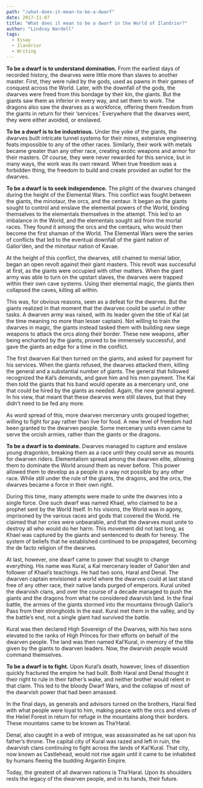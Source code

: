 ```yaml
---
path: "/what-does-it-mean-to-be-a-dwarf"
date: 2017-11-07
title: "What does it mean to be a dwarf in the World of Ilandrior?"
author: "Lindsay Wardell"
tags:
  - Essay
  - Ilandrior
  - Writing
---
```

**To be a dwarf is to understand domination.** From the earliest days of recorded history, the dwarves were little more than slaves to another master. First, they were ruled by the gods, used as pawns in their games of conquest across the World. Later, with the downfall of the gods, the dwarves were freed from this bondage by their kin, the giants. But the giants saw them as inferior in every way, and set them to work. The dragons also saw the dwarves as a workforce, offering them freedom from the giants in return for their ‘services.’ Everywhere that the dwarves went, they were either avoided, or enslaved.

**To be a dwarf is to be industrious.** Under the yoke of the giants, the dwarves built intricate tunnel systems for their mines, extensive engineering feats impossible to any of the other races. Similarly, their work with metals became greater than any other race, creating exotic weapons and armor for their masters. Of course, they were never rewarded for this service, but in many ways, the work was its own reward. When true freedom was a forbidden thing, the freedom to build and create provided an outlet for the dwarves.

**To be a dwarf is to seek independence.** The plight of the dwarves changed during the height of the Elemental Wars. This conflict was fought between the giants, the minotaur, the orcs, and the centaur. It began as the giants sought to control and enslave the elemental powers of the World, binding themselves to the elementals themselves in the attempt. This led to an imbalance in the World, and the elementals sought aid from the mortal races. They found it among the orcs and the centaurs, who would then become the first shaman of the World. The Elemental Wars were the series of conflicts that led to the eventual downfall of the giant nation of Galior’den, and the minotaur nation of Kavae.

At the height of this conflict, the dwarves, still chained to menial labor, began an open revolt against their giant masters. This revolt was successful at first, as the giants were occupied with other matters. When the giant army was able to turn on the upstart slaves, the dwarves were trapped within their own cave systems. Using their elemental magic, the giants then collapsed the caves, killing all within.

This was, for obvious reasons, seen as a defeat for the dwarves. But the giants realized in that moment that the dwarves could be useful in other tasks. A dwarven army was raised, with its leader given the title of Kal (at the time meaning no more than lesser captain). Not willing to train the dwarves in magic, the giants instead tasked them with building new siege weapons to attack the orcs along their border. These new weapons, after being enchanted by the giants, proved to be immensely successful, and gave the giants an edge for a time in the conflict.

The first dwarven Kal then turned on the giants, and asked for payment for his services. When the giants refused, the dwarves attacked them, killing the general and a substantial number of giants. The general that followed recognized the Kal’s demands, and gave him and his men payment. The Kal then told the giants that his band would operate as a mercenary unit, one that could be hired by the giants as needed. Again, the new general agreed. In his view, that meant that these dwarves were still slaves, but that they didn’t need to be fed any more.

As word spread of this, more dwarven mercenary units grouped together, willing to fight for pay rather than live for food. A new level of freedom had been granted to the dwarven people. Some mercenary units even came to serve the orcish armies, rather than the giants or the dragons.

**To be a dwarf is to dominate.** Dwarves managed to capture and enslave young dragonkin, breaking them as a race until they could serve as mounts for dwarven riders. Elementalism spread among the dwarven elite, allowing them to dominate the World around them as never before. This power allowed them to develop as a people in a way not possible by any other race. While still under the rule of the giants, the dragons, and the orcs, the dwarves became a force in their own right.

During this time, many attempts were made to unite the dwarves into a single force. One such dwarf was named Khael, who claimed to be a prophet sent by the World Itself. In his visions, the World was in agony, imprisoned by the various races and gods that covered the World. He claimed that her cries were unbearable, and that the dwarves must unite to destroy all who would do her harm. This movement did not last long, as Khael was captured by the giants and sentenced to death for heresy. The system of beliefs that he established continued to be propagated, becoming the de facto religion of the dwarves.

At last, however, one dwarf came to power that sought to change everything. His name was Kural, a Kal mercenary leader of Galior’den and follower of Khael’s teachings. He had two sons, Haral and Denal. The dwarven captain envisioned a world where the dwarves could at last stand free of any other race, their native lands purged of emperors. Kural united the dwarvish clans, and over the course of a decade managed to push the giants and the dragons from what he considered dwarvish land. In the final battle, the armies of the giants stormed into the mountains through Galior’s Pass from their strongholds in the east. Kural met them in the valley, and by the battle’s end, not a single giant had survived the battle.

Kural was then declared High Sovereign of the Dwarves, with his two sons elevated to the ranks of High Princes for their efforts on behalf of the dwarven people. The land was then named Kal’Kural, in memory of the title given by the giants to dwarven leaders. Now, the dwarvish people would command themselves.

**To be a dwarf is to fight.** Upon Kural’s death, however, lines of dissention quickly fractured the empire he had built. Both Haral and Denal thought it their right to rule in their father’s wake, and neither brother would relent in that claim. This led to the bloody Dwarf Wars, and the collapse of most of the dwarvish power that had been amassed.

In the final days, as generals and advisors turned on the brothers, Haral fled with what people were loyal to him, making peace with the orcs and elves of the Heliel Forest in return for refuge in the mountains along their borders. These mountains came to be known as Tha’Haral.

Denal, also caught in a web of intrigue, was assassinated as he sat upon his father’s throne. The capital city of Kural was razed and left in ruin, the dwarvish clans continuing to fight across the lands of Kal’Kural. That city, now known as Castlehead, would not rise again until it came to be inhabited by humans fleeing the budding Argantin Empire.

Today, the greatest of all dwarven nations is Tha’Haral. Upon its shoulders rests the legacy of the dwarven people, and in its hands, their future.
